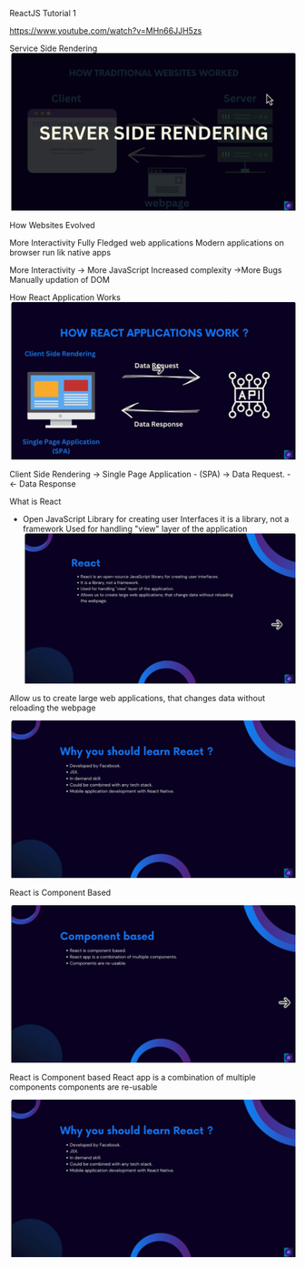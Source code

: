 ReactJS Tutorial 1

https://www.youtube.com/watch?v=MHn66JJH5zs

Service Side Rendering
![alt text](image.png)

How Websites Evolved

More Interactivity
Fully Fledged web applications
Modern applications on browser run lik native apps

More Interactivity -> More JavaScript
Increased complexity ->More Bugs
Manually updation of DOM

How React Application Works
![alt text](image-1.png)

Client Side Rendering -> 
Single Page Application - (SPA) -> Data Request. - <API>
                                <- Data Response



What is React

* Open JavaScript Library for creating user Interfaces
it is a library, not a framework
Used for handling "view" layer of the application
![alt text](image-2.png)

Allow us to create large web applications, that changes data without reloading
the webpage

![alt text](image-3.png)

React is Component Based 

![alt text](image-4.png)

React is Component based
React app is a combination of multiple components
components are re-usable


![alt text](image-5.png)